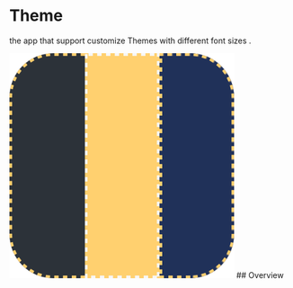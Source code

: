 #  Theme
the app that support customize Themes with different font sizes . 

<img src="https://github.com/Abdu11a/Theme/blob/master/ThemeImage/ThemeIcone.png" width=400>
## Overview
